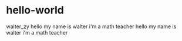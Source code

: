 # hello-world
walter_zy
hello my name is walter i'm a math teacher
hello my name is walter i'm a math teacher
